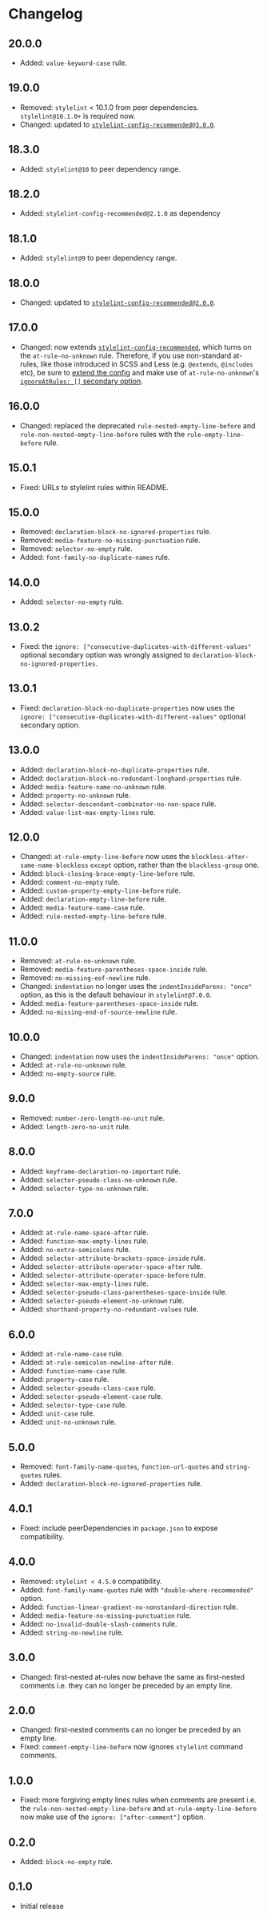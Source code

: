 # Changelog

## 20.0.0

- Added: `value-keyword-case` rule.

## 19.0.0

- Removed: `stylelint` < 10.1.0 from peer dependencies. `stylelint@10.1.0+` is required now.
- Changed: updated to [`stylelint-config-recommended@3.0.0`](https://github.com/stylelint/stylelint-config-recommended/releases/tag/3.0.0).

## 18.3.0

- Added: `stylelint@10` to peer dependency range.

## 18.2.0

- Added: `stylelint-config-recommended@2.1.0` as dependency

## 18.1.0

- Added: `stylelint@9` to peer dependency range.

## 18.0.0

- Changed: updated to [`stylelint-config-recommended@2.0.0`](https://github.com/stylelint/stylelint-config-recommended/releases/tag/2.0.0).

## 17.0.0

- Changed: now extends [`stylelint-config-recommended`](https://github.com/stylelint/stylelint-config-recommended), which turns on the `at-rule-no-unknown` rule. Therefore, if you use non-standard at-rules, like those introduced in SCSS and Less (e.g. `@extends`, `@includes` etc), be sure to [extend the config](README.md#extending-the-config) and make use of `at-rule-no-unknown`'s [`ignoreAtRules: []` secondary option](https://github.com/stylelint/stylelint/tree/master/lib/rules/at-rule-no-unknown#ignoreatrules-regex-string).

## 16.0.0

- Changed: replaced the deprecated `rule-nested-empty-line-before` and `rule-non-nested-empty-line-before` rules with the `rule-empty-line-before` rule.

## 15.0.1

- Fixed: URLs to stylelint rules within README.

## 15.0.0

- Removed: `declaration-block-no-ignored-properties` rule.
- Removed: `media-feature-no-missing-punctuation` rule.
- Removed: `selector-no-empty` rule.
- Added: `font-family-no-duplicate-names` rule.

## 14.0.0

- Added: `selector-no-empty` rule.

## 13.0.2

- Fixed: the `ignore: ["consecutive-duplicates-with-different-values"` optional secondary option was wrongly assigned to `declaration-block-no-ignored-properties`.

## 13.0.1

- Fixed: `declaration-block-no-duplicate-properties` now uses the `ignore: ["consecutive-duplicates-with-different-values"` optional secondary option.

## 13.0.0

- Added: `declaration-block-no-duplicate-properties` rule.
- Added: `declaration-block-no-redundant-longhand-properties` rule.
- Added: `media-feature-name-no-unknown` rule.
- Added: `property-no-unknown` rule.
- Added: `selector-descendant-combinator-no-non-space` rule.
- Added: `value-list-max-empty-lines` rule.

## 12.0.0

- Changed: `at-rule-empty-line-before` now uses the `blockless-after-same-name-blockless` `except` option, rather than the `blockless-group` one.
- Added: `block-closing-brace-empty-line-before` rule.
- Added: `comment-no-empty` rule.
- Added: `custom-property-empty-line-before` rule.
- Added: `declaration-empty-line-before` rule.
- Added: `media-feature-name-case` rule.
- Added: `rule-nested-empty-line-before` rule.

## 11.0.0

- Removed: `at-rule-no-unknown` rule.
- Removed: `media-feature-parentheses-space-inside` rule.
- Removed: `no-missing-eof-newline` rule.
- Changed: `indentation` no longer uses the `indentInsideParens: "once"` option, as this is the default behaviour in `stylelint@7.0.0`.
- Added: `media-feature-parentheses-space-inside` rule.
- Added: `no-missing-end-of-source-newline` rule.

## 10.0.0

- Changed: `indentation` now uses the `indentInsideParens: "once"` option.
- Added: `at-rule-no-unknown` rule.
- Added: `no-empty-source` rule.

## 9.0.0

- Removed: `number-zero-length-no-unit` rule.
- Added: `length-zero-no-unit` rule.

## 8.0.0

- Added: `keyframe-declaration-no-important` rule.
- Added: `selector-pseudo-class-no-unknown` rule.
- Added: `selector-type-no-unknown` rule.

## 7.0.0

- Added: `at-rule-name-space-after` rule.
- Added: `function-max-empty-lines` rule.
- Added: `no-extra-semicolons` rule.
- Added: `selector-attribute-brackets-space-inside` rule.
- Added: `selector-attribute-operator-space-after` rule.
- Added: `selector-attribute-operator-space-before` rule.
- Added: `selector-max-empty-lines` rule.
- Added: `selector-pseudo-class-parentheses-space-inside` rule.
- Added: `selector-pseudo-element-no-unknown` rule.
- Added: `shorthand-property-no-redundant-values` rule.

## 6.0.0

- Added: `at-rule-name-case` rule.
- Added: `at-rule-semicolon-newline-after` rule.
- Added: `function-name-case` rule.
- Added: `property-case` rule.
- Added: `selector-pseudo-class-case` rule.
- Added: `selector-pseudo-element-case` rule.
- Added: `selector-type-case` rule.
- Added: `unit-case` rule.
- Added: `unit-no-unknown` rule.

## 5.0.0

- Removed: `font-family-name-quotes`, `function-url-quotes` and `string-quotes` rules.
- Added: `declaration-block-no-ignored-properties` rule.

## 4.0.1

- Fixed: include peerDependencies in `package.json` to expose compatibility.

## 4.0.0

- Removed: `stylelint < 4.5.0` compatibility.
- Added: `font-family-name-quotes` rule with `"double-where-recommended"` option.
- Added: `function-linear-gradient-no-nonstandard-direction` rule.
- Added: `media-feature-no-missing-punctuation` rule.
- Added: `no-invalid-double-slash-comments` rule.
- Added: `string-no-newline` rule.

## 3.0.0

- Changed: first-nested at-rules now behave the same as first-nested comments i.e. they can no longer be preceded by an empty line.

## 2.0.0

- Changed: first-nested comments can no longer be preceded by an empty line.
- Fixed: `comment-empty-line-before` now ignores `stylelint` command comments.

## 1.0.0

- Fixed: more forgiving empty lines rules when comments are present i.e. the `rule-non-nested-empty-line-before` and `at-rule-empty-line-before` now make use of the `ignore: ["after-comment"]` option.

## 0.2.0

- Added: `block-no-empty` rule.

## 0.1.0

- Initial release
